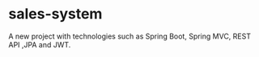 # sales-system
A new project with technologies such as Spring Boot, Spring MVC, REST API ,JPA and JWT.
